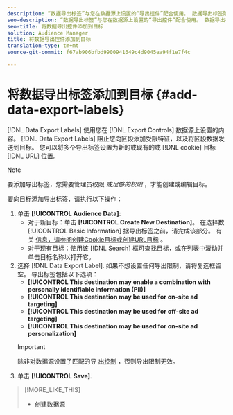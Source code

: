 ```yaml
---
description: “数据导出标签”与您在数据源上设置的“导出控件”配合使用。 数据导出标签阻止您将受限特征添加到区段，并阻止将区段数据发送到目标。 您可以将多个导出标签设置为新的或现有的cookie或URL目标。
seo-description: “数据导出标签”与您在数据源上设置的“导出控件”配合使用。 数据导出标签阻止您将受限特征添加到区段，并阻止将区段数据发送到目标。 您可以将多个导出标签设置为新的或现有的cookie或URL目标。
seo-title: 将数据导出控件添加到目标
solution: Audience Manager
title: 将数据导出控件添加到目标
translation-type: tm+mt
source-git-commit: f67ab906bfbd9900941649c4d9045ea94f1e7f4c

---
```




# 将数据导出标签添加到目标 {#add-data-export-labels}

[!DNL Data Export Labels] 使用您在 [!DNL Export Controls] 数据源上设置的内容。 [!DNL Data Export Labels] 阻止您向区段添加受限特征，以及将区段数据发送到目标。 您可以将多个导出标签设置为新的或现有的或 [!DNL cookie] 目标 [!DNL URL] 位置。

>[!NOTE]
>
>要添加导出标签，您需要管理员权限 *或足够的权限* ，才能创建或编辑目标。

<!-- t_export_labels.xml -->

要向目标添加导出标签，请执行以下操作：

1. 单击 **[!UICONTROL Audience Data]**:
   * 对于新目标：单击 **[!UICONTROL Create New Destination]**。 在选择数 [!UICONTROL Basic Information] 据导出标签之前，请完成该部分。 有关 [信息，请参阅创建Cookie](../../features/destinations/create-cookie-destination.md)[目标或创建URL目标](../../features/destinations/create-url-destination.md) 。
   * 对于现有目标：使用该 [!DNL Search] 框可查找目标，或在列表中滚动并单击目标名称以打开它。
1. 选择 [!DNL Data Export Label]. 如果不想设置任何导出限制，请将复选框留空。 导出标签包括以下选项：
   * **[!UICONTROL This destination may enable a combination with personally identifiable information (PII)]**
   * **[!UICONTROL This destination may be used for on-site ad targeting]**
   * **[!UICONTROL This destination may be used for off-site ad targeting]**
   * **[!UICONTROL This destination may be used for on-site ad personalization]**
   >[!IMPORTANT]
   >
   >除非对数据源设置了匹配的导 [出控制](../../features/data-export-controls.md) ，否则导出限制无效。
1. 单击 **[!UICONTROL Save]**.

>[!MORE_LIKE_THIS]
>
>* [创建数据源](../../features/manage-datasources.md#create-data-source)